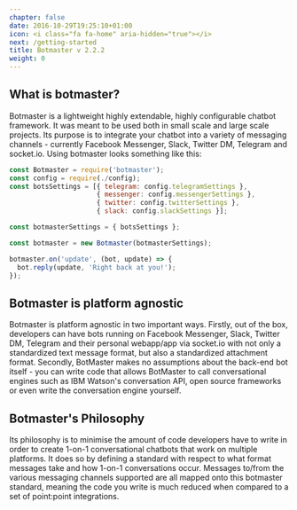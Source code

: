 ```yaml
---
chapter: false
date: 2016-10-29T19:25:10+01:00
icon: <i class="fa fa-home" aria-hidden="true"></i>
next: /getting-started
title: Botmaster v 2.2.2
weight: 0
---
```


## What is botmaster?

Botmaster is a lightweight highly extendable, highly configurable chatbot framework. It was meant to be used both in small scale and large scale projects. Its purpose is to integrate your chatbot into a variety of messaging channels - currently Facebook Messenger, Slack, Twitter DM, Telegram and socket.io. Using botmaster looks something like this:

```js
const Botmaster = require('botmaster');
const config = require(./config);
const botsSettings = [{ telegram: config.telegramSettings },
                      { messenger: config.messengerSettings },
                      { twitter: config.twitterSettings },
                      { slack: config.slackSettings }];

const botmasterSettings = { botsSettings };

const botmaster = new Botmaster(botmasterSettings);

botmaster.on('update', (bot, update) => {
  bot.reply(update, 'Right back at you!');
});
```

## Botmaster is platform agnostic

Botmaster is platform agnostic in two important ways. Firstly, out of the box, developers can have bots running on Facebook Messenger, Slack, Twitter DM, Telegram and their personal webapp/app via socket.io with not only a standardized text message format, but also a standardized attachment format. Secondly, BotMaster makes no assumptions about the back-end bot itself - you can write code that allows BotMaster to call conversational engines such as IBM Watson's conversation API, open source frameworks or even write the conversation engine yourself.

## Botmaster's Philosophy

Its philosophy is to minimise the amount of code developers have to write in order to create 1-on-1 conversational chatbots that work on multiple platforms. It does so by defining a standard with respect to what format messages take and how 1-on-1 conversations occur. Messages to/from the various messaging channels supported are all mapped onto this botmaster standard, meaning the code you write is much reduced when compared to a set of point:point integrations.
